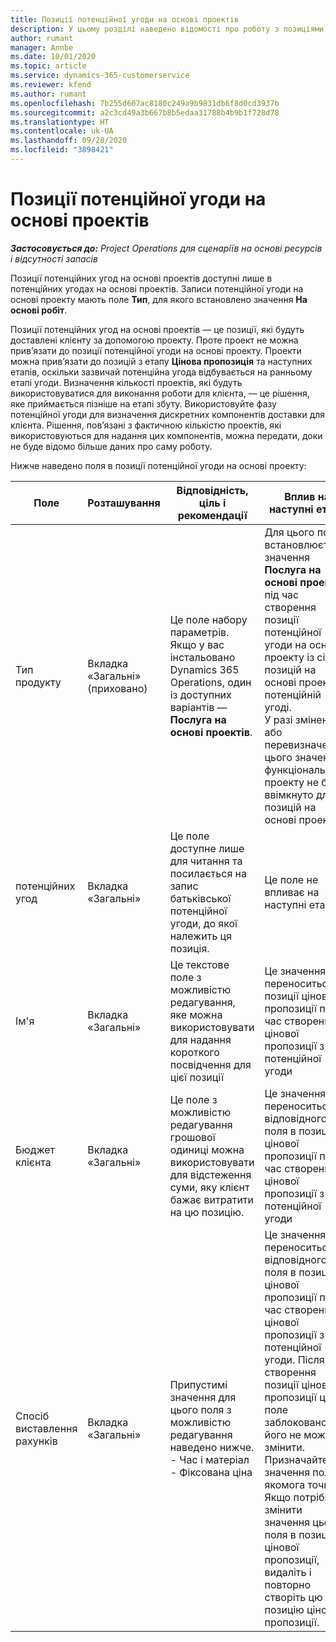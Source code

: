 ```yaml
---
title: Позиції потенційної угоди на основі проектів
description: У цьому розділі наведено відомості про роботу з позиціями потенційних угод на основі проектів.
author: rumant
manager: Annbe
ms.date: 10/01/2020
ms.topic: article
ms.service: dynamics-365-customerservice
ms.reviewer: kfend
ms.author: rumant
ms.openlocfilehash: 7b255d607ac8180c249a9b9831db6f8d0cd3937b
ms.sourcegitcommit: a2c3cd49a3b667b8b5edaa31788b4b9b1f728d78
ms.translationtype: HT
ms.contentlocale: uk-UA
ms.lasthandoff: 09/28/2020
ms.locfileid: "3898421"
---
```

# <a name="project-based-opportunity-lines"></a>Позиції потенційної угоди на основі проектів

_**Застосовується до:** Project Operations для сценаріїв на основі ресурсів і відсутності запасів_


Позиції потенційних угод на основі проектів доступні лише в потенційних угодах на основі проектів. Записи потенційної угоди на основі проекту мають поле **Тип**, для якого встановлено значення **На основі робіт**.

Позиції потенційних угод на основі проектів — це позиції, які будуть доставлені клієнту за допомогою проекту. Проте проект не можна прив’язати до позиції потенційної угоди на основі проекту. Проекти можна прив’язати до позицій з етапу **Цінова пропозиція** та наступних етапів, оскільки зазвичай потенційна угода відбувається на ранньому етапі угоди. Визначення кількості проектів, які будуть використовуватися для виконання роботи для клієнта, — це рішення, яке приймається пізніше на етапі збуту. Використовуйте фазу потенційної угоди для визначення дискретних компонентів доставки для клієнта. Рішення, пов’язані з фактичною кількістю проектів, які використовуються для надання цих компонентів, можна передати, доки не буде відомо більше даних про саму роботу.

Нижче наведено поля в позиції потенційної угоди на основі проекту:

| **Поле** | **Розташування** | **Відповідність, ціль і рекомендації** | **Вплив на наступні етапи** |
| --- | --- | --- | --- |
| Тип продукту | Вкладка «Загальні» (приховано) | Це поле набору параметрів. Якщо у вас інстальовано Dynamics 365 Operations, один із доступних варіантів — **Послуга на основі проектів**.  | Для цього поля встановлюється значення **Послуга на основі проектів** під час створення позиції потенційної угоди на основі проекту із сітки позицій на основі проектів у потенційній угоді. <br> У разі змінення або перевизначення цього значення функціональність проекту не буде ввімкнуто для позицій на основі проекту. |
| потенційних угод | Вкладка «Загальні» | Це поле доступне лише для читання та посилається на запис батьківської потенційної угоди, до якої належить ця позиція. | Це поле не впливає на наступні етапи. |
| Ім'я | Вкладка «Загальні» | Це текстове поле з можливістю редагування, яке можна використовувати для надання короткого посвідчення для цієї позиції | Це значення переноситься до позиції цінової пропозиції під час створення цінової пропозиції з цієї потенційної угоди |
| Бюджет клієнта | Вкладка «Загальні» | Це поле з можливістю редагування грошової одиниці можна використовувати для відстеження суми, яку клієнт бажає витратити на цю позицію. | Це значення переноситься до відповідного поля в позиції цінової пропозиції під час створення цінової пропозиції з цієї потенційної угоди |
| Спосіб виставлення рахунків | Вкладка «Загальні» | Припустимі значення для цього поля з можливістю редагування наведено нижче.</br>- Час і матеріал</br>- Фіксована ціна | Це значення переноситься до відповідного поля в позиції цінової пропозиції під час створення цінової пропозиції з цієї потенційної угоди. Після створення позиції цінової пропозиції це поле заблоковано та його не можна змінити. Призначайте це значення поля якомога точніше. Якщо потрібно змінити значення цього поля в позиції цінової пропозиції, видаліть і повторно створіть цю позицію цінової пропозиції. |

